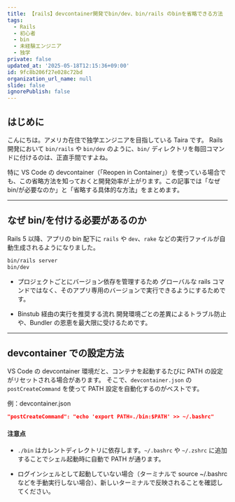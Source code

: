 ```yaml
---
title: 【rails】devcontainer開発でbin/dev、bin/rails のbinを省略できる方法
tags:
  - Rails
  - 初心者
  - bin
  - 未経験エンジニア
  - 独学
private: false
updated_at: '2025-05-18T12:15:36+09:00'
id: 9fc8b206f27e028c72bd
organization_url_name: null
slide: false
ignorePublish: false
---
```


## はじめに

こんにちは。アメリカ在住で独学エンジニアを目指している Taira です。
Rails 開発において `bin/rails` や `bin/dev` のように、`bin/` ディレクトリを毎回コマンドに付けるのは、正直手間ですよね。

特に VS Code の devcontainer（「Reopen in Container」）を使っている場合でも、この省略方法を知っておくと開発効率が上がります。この記事では「なぜ bin/が必要なのか」と「省略する具体的な方法」をまとめます。

---

## なぜ bin/を付ける必要があるのか

Rails 5 以降、アプリの bin 配下に `rails` や `dev`、`rake` などの実行ファイルが自動生成されるようになりました。

```bash
bin/rails server
bin/dev
```

- プロジェクトごとにバージョン依存を管理するため
  グローバルな rails コマンドではなく、そのアプリ専用のバージョンで実行できるようにするためです。

- Binstub 経由の実行を推奨する流れ
  開発環境ごとの差異によるトラブル防止や、Bundler の恩恵を最大限に受けるためです。

---

## devcontainer での設定方法

VS Code の devcontainer 環境だと、コンテナを起動するたびに PATH の設定がリセットされる場合があります。
そこで、`devcontainer.json` の `postCreateCommand` を使って PATH 設定を自動化するのがベストです。

例：devcontainer.json

```json
"postCreateCommand": "echo 'export PATH=./bin:$PATH' >> ~/.bashrc"
```

#### 注意点

- `./bin` はカレントディレクトリに依存します。`~/.bashrc` や `~/.zshrc` に追加することでシェル起動時に自動で PATH が通ります。

- ログインシェルとして起動していない場合（ターミナルで source ~/.bashrc などを手動実行しない場合）、新しいターミナルで反映されることを確認してください。
